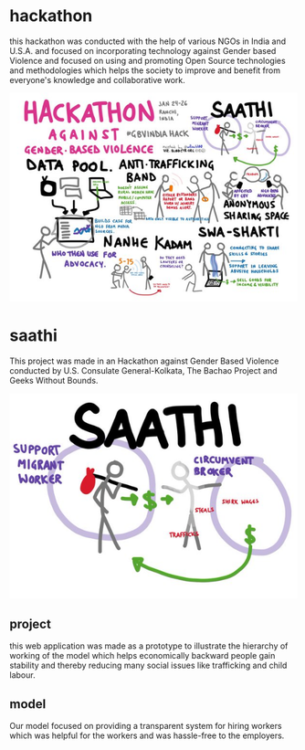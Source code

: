 # hackathon 
this hackathon was conducted with the help of various NGOs in India and U.S.A. and focused on incorporating technology against Gender based Violence and focused on using and promoting Open Source technologies and methodologies which helps the society to improve and benefit from everyone's knowledge and collaborative work.

![gbv](/gbvGWOB.jpg?raw=true "hackathon")

# saathi
This project was made in an Hackathon against Gender Based Violence conducted by U.S. Consulate General-Kolkata, The Bachao Project and Geeks Without Bounds.

![saathi](/saathi.jpg?raw=true "saathi")

## project
this web application was made as a prototype to illustrate the hierarchy of working of the model which helps economically backward people gain stability and thereby reducing many social issues like trafficking and child labour. 

## model
Our model focused on providing a transparent system for hiring workers which was helpful for the workers and was hassle-free to the employers.